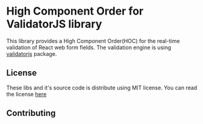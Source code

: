 # High Component Order for ValidatorJS library

This library provides a High Component Order(HOC) for the real-time 
validation of React web form fields.
The validation engine is using [validatorjs](https://www.npmjs.com/package/validatorjs)
package.

## License
These libs and it's source code is distribute using MIT license. 
You can read the license [here](./LICENSE)

## Contributing